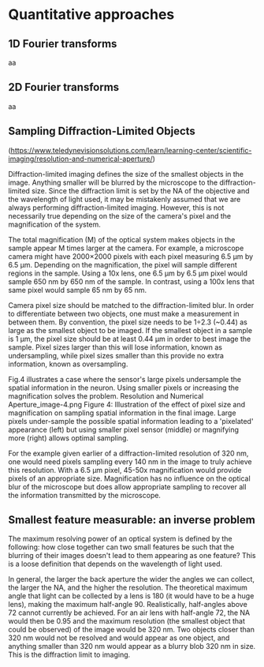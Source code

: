 # Quantitative approaches

1D Fourier transforms
---
aa


2D Fourier transforms
---
aa



Sampling Diffraction-Limited Objects
---
(https://www.teledynevisionsolutions.com/learn/learning-center/scientific-imaging/resolution-and-numerical-aperture/)

Diffraction-limited imaging defines the size of the smallest objects in the image. Anything smaller will be blurred by the microscope to the diffraction-limited size. Since the diffraction limit is set by the NA of the objective and the wavelength of light used, it may be mistakenly assumed that we are always performing diffraction-limited imaging. However, this is not necessarily true depending on the size of the camera's pixel and the magnification of the system.

The total magnification (M) of the optical system makes objects in the sample appear M times larger at the camera. For example, a microscope camera might have 2000×2000 pixels with each pixel measuring 6.5 µm by 6.5 µm. Depending on the magnification, the pixel will sample different regions in the sample. Using a 10x lens, one 6.5 µm by 6.5 µm pixel would sample 650 nm by 650 nm of the sample. In contrast, using a 100x lens that same pixel would sample 65 nm by 65 nm.

Camera pixel size should be matched to the diffraction-limited blur. In order to differentiate between two objects, one must make a measurement in between them. By convention, the pixel size needs to be 1÷2.3 (~0.44) as large as the smallest object to be imaged. If the smallest object in a sample is 1 µm, the pixel size should be at least 0.44 µm in order to best image the sample. Pixel sizes larger than this will lose information, known as undersampling, while pixel sizes smaller than this provide no extra information, known as oversampling.

Fig.4 illustrates a case where the sensor's large pixels undersample the spatial information in the neuron. Using smaller pixels or increasing the magnification solves the problem.
Resolution and Numerical Aperture_image-4.png
Figure 4: Illustration of the effect of pixel size and magnification on sampling spatial information in the final image. Large pixels under-sample the possible spatial information leading to a 'pixelated' appearance (left) but using smaller pixel sensor (middle) or magnifying more (right) allows optimal sampling.

For the example given earlier of a diffraction-limited resolution of 320 nm, one would need pixels sampling every 140 nm in the image to truly achieve this resolution. With a 6.5 µm pixel, 45-50x magnification would provide pixels of an appropriate size. Magnification has no influence on the optical blur of the microscope but does allow appropriate sampling to recover all the information transmitted by the microscope.

Smallest feature measurable: an inverse problem
---

The maximum resolving power of an optical system is defined by the following: how close together can two small features be such that the blurring of their images doesn't lead to them appearing as one feature? This is a loose definition that depends on the wavelength of light used.

In general, the larger the back aperture the wider the angles we can collect, the larger the NA, and the higher the resolution. The theoretical maximum angle that light can be collected by a lens is 180 (it would have to be a huge lens), making the maximum half-angle 90. Realistically, half-angles above 72 cannot currently be achieved. For an air lens with half-angle 72, the NA would then be 0.95 and the maximum resolution (the smallest object that could be observed) of the image would be 320 nm. Two objects closer than 320 nm would not be resolved and would appear as one object, and anything smaller than 320 nm would appear as a blurry blob 320 nm in size. This is the diffraction limit to imaging.
